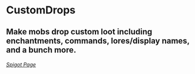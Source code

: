 # CustomDrops
## Make mobs drop custom loot including enchantments, commands, lores/display names, and a bunch more.
###### [Spigot Page](https://www.spigotmc.org/resources/%E2%AD%90%EF%B8%8Fcustomdrops%E2%AD%90%EF%B8%8F-have-mobs-drop-anything.64650/)
